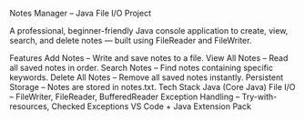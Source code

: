 Notes Manager – Java File I/O Project

A professional, beginner-friendly Java console application to create, view, search, and delete notes — built using FileReader and FileWriter.

Features
Add Notes – Write and save notes to a file.
View All Notes – Read all saved notes in order.
Search Notes – Find notes containing specific keywords.
Delete All Notes – Remove all saved notes instantly.
Persistent Storage – Notes are stored in notes.txt.
Tech Stack
Java (Core Java)
File I/O – FileWriter, FileReader, BufferedReader
Exception Handling – Try-with-resources, Checked Exceptions
VS Code + Java Extension Pack

